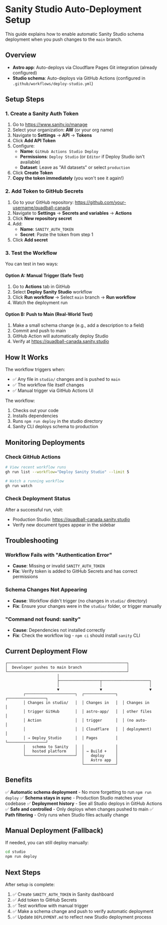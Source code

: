 # Sanity Studio Auto-Deployment Setup

This guide explains how to enable automatic Sanity Studio schema deployment when you push changes to the `main` branch.

## Overview

- **Astro app**: Auto-deploys via Cloudflare Pages Git integration (already configured)
- **Studio schema**: Auto-deploys via GitHub Actions (configured in `.github/workflows/deploy-studio.yml`)

## Setup Steps

### 1. Create a Sanity Auth Token

1. Go to https://www.sanity.io/manage
2. Select your organization: **AW** (or your org name)
3. Navigate to **Settings** → **API** → **Tokens**
4. Click **Add API Token**
5. Configure:
   - **Name**: `GitHub Actions Studio Deploy`
   - **Permissions**: `Deploy Studio` (or `Editor` if Deploy Studio isn't available)
   - **Dataset**: Leave as "All datasets" or select `production`
6. Click **Create Token**
7. **Copy the token immediately** (you won't see it again!)

### 2. Add Token to GitHub Secrets

1. Go to your GitHub repository: https://github.com/your-username/quadball-canada
2. Navigate to **Settings** → **Secrets and variables** → **Actions**
3. Click **New repository secret**
4. Add:
   - **Name**: `SANITY_AUTH_TOKEN`
   - **Secret**: Paste the token from step 1
5. Click **Add secret**

### 3. Test the Workflow

You can test in two ways:

#### Option A: Manual Trigger (Safe Test)
1. Go to **Actions** tab in GitHub
2. Select **Deploy Sanity Studio** workflow
3. Click **Run workflow** → Select `main` branch → **Run workflow**
4. Watch the deployment run

#### Option B: Push to Main (Real-World Test)
1. Make a small schema change (e.g., add a description to a field)
2. Commit and push to main
3. GitHub Action will automatically deploy Studio
4. Verify at https://quadball-canada.sanity.studio

## How It Works

The workflow triggers when:
- ✅ Any file in `studio/` changes and is pushed to `main`
- ✅ The workflow file itself changes
- ✅ Manual trigger via GitHub Actions UI

The workflow:
1. Checks out your code
2. Installs dependencies
3. Runs `npm run deploy` in the studio directory
4. Sanity CLI deploys schema to production

## Monitoring Deployments

### Check GitHub Actions
```bash
# View recent workflow runs
gh run list --workflow="Deploy Sanity Studio" --limit 5

# Watch a running workflow
gh run watch
```

### Check Deployment Status
After a successful run, visit:
- Production Studio: https://quadball-canada.sanity.studio
- Verify new document types appear in the sidebar

## Troubleshooting

### Workflow Fails with "Authentication Error"
- **Cause**: Missing or invalid `SANITY_AUTH_TOKEN`
- **Fix**: Verify token is added to GitHub Secrets and has correct permissions

### Schema Changes Not Appearing
- **Cause**: Workflow didn't trigger (no changes in `studio/` directory)
- **Fix**: Ensure your changes were in the `studio/` folder, or trigger manually

### "Command not found: sanity"
- **Cause**: Dependencies not installed correctly
- **Fix**: Check the workflow log - `npm ci` should install `sanity` CLI

## Current Deployment Flow

```
┌─────────────────────────────────────────────────────┐
│  Developer pushes to main branch                    │
└─────────────────────────────────────────────────────┘
                       │
                       ├──────────────────┬─────────────────────┐
                       │                  │                     │
                       ▼                  ▼                     ▼
        ┌──────────────────────┐  ┌──────────────┐  ┌─────────────────┐
        │ Changes in studio/   │  │ Changes in   │  │ Changes in      │
        │ trigger GitHub       │  │ astro-app/   │  │ other files     │
        │ Action               │  │ trigger      │  │ (no auto-       │
        │                      │  │ Cloudflare   │  │ deployment)     │
        │ → Deploy Studio      │  │ Pages        │  └─────────────────┘
        │   schema to Sanity   │  │              │
        │   hosted platform    │  │ → Build +    │
        └──────────────────────┘  │   deploy     │
                                  │   Astro app  │
                                  └──────────────┘
```

## Benefits

✅ **Automatic schema deployment** - No more forgetting to run `npm run deploy`
✅ **Schema stays in sync** - Production Studio matches your codebase
✅ **Deployment history** - See all Studio deploys in GitHub Actions
✅ **Safe and controlled** - Only deploys when changes pushed to main
✅ **Path filtering** - Only runs when Studio files actually change

## Manual Deployment (Fallback)

If needed, you can still deploy manually:

```bash
cd studio
npm run deploy
```

## Next Steps

After setup is complete:
1. ✅ Create `SANITY_AUTH_TOKEN` in Sanity dashboard
2. ✅ Add token to GitHub Secrets
3. ✅ Test workflow with manual trigger
4. ✅ Make a schema change and push to verify automatic deployment
5. ✅ Update `DEPLOYMENT.md` to reflect new Studio deployment process
